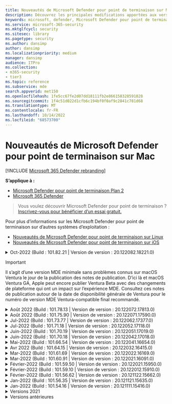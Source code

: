 ```yaml
---
title: Nouveautés de Microsoft Defender pour point de terminaison sur Mac
description: Découvrez les principales modifications apportées aux versions précédentes de Microsoft Defender pour point de terminaison sur Mac.
keywords: microsoft, defender, Microsoft Defender pour point de terminaison, mac, installation, macos, whatsnew
ms.service: microsoft-365-security
ms.mktglfcycl: security
ms.sitesec: library
ms.pagetype: security
ms.author: dansimp
author: dansimp
ms.localizationpriority: medium
manager: dansimp
audience: ITPro
ms.collection:
- m365-security
- tier3
ms.topic: reference
ms.subservice: mde
search.appverid: met150
ms.openlocfilehash: 1fe5cc67fe2d07dd18111fb2e866158328591028
ms.sourcegitcommit: 1f4c51d022d1cfb6c194bf0f0af9c2841c781d68
ms.translationtype: MT
ms.contentlocale: fr-FR
ms.lasthandoff: 10/14/2022
ms.locfileid: "68573700"
---
```

# <a name="whats-new-in-microsoft-defender-for-endpoint-on-mac"></a>Nouveautés de Microsoft Defender pour point de terminaison sur Mac

[!INCLUDE [Microsoft 365 Defender rebranding](../../includes/microsoft-defender.md)]

**S’applique à :**
- [Microsoft Defender pour point de terminaison Plan 2](https://go.microsoft.com/fwlink/p/?linkid=2154037)
- [Microsoft 365 Defender](https://go.microsoft.com/fwlink/?linkid=2118804)

> Vous voulez découvrir Microsoft Defender pour point de terminaison ? [Inscrivez-vous pour bénéficier d’un essai gratuit.](https://signup.microsoft.com/create-account/signup?products=7f379fee-c4f9-4278-b0a1-e4c8c2fcdf7e&ru=https://aka.ms/MDEp2OpenTrial?ocid=docs-wdatp-exposedapis-abovefoldlink)

Pour plus d’informations sur les Microsoft Defender pour point de terminaison sur d’autres systèmes d’exploitation : 
- [Nouveautés de Microsoft Defender pour point de terminaison sur Linux](linux-whatsnew.md) 
- [Nouveautés de Microsoft Defender pour point de terminaison sur iOS](ios-whatsnew.md)</br>

<details>
  <summary>Oct-2022 (Build : 101.82.21 | Version de version : 20.122082.18221.0)</summary>

&ensp;Build : **101.82.21**<br/>
&ensp;Version de version : **20.122082.18221.0**<br/>
&ensp;Version du moteur : **1.1.19400.3**<br/>
&ensp;Version de signature : **1.369.962.0**<br/>

**Nouveautés**

- Correctif de bogue : Mac TP en mode bloc provoquant le blocage de l’appareil lors de l’arrêt/des plantages au redémarrage
- Ajouter un commutateur de ligne de commande mdatp pour afficher l’historique d’analyse à la demande
- Améliorer les performances du propriétaire de l’appareil sur MacOs
- Prêt pour macOS Ventura (13.0)
- Correctifs de bogues et de performances

<br/>
</details>

> [!IMPORTANT]
> Il s’agit d’une version MDE minimale sans problèmes connus sur macOS Ventura le jour de la publication des notes de publication. D’ici là et macOS Ventura GA, Apple peut encore publier Ventura Beta avec des changements de plateforme qui ont un impact sur l’expérience MDE. Consultez ces notes de publication autour de la date de disponibilité générale de Ventura pour le numéro de version MDE Ventura-compatible final recommandé.

<details>
  <summary>Août 2022 (Build : 101.78.13 | Version de version : 20.122072.17813.0)</summary>

&ensp;Build : **101.78.13**<br/>
&ensp;Version de version : **20.122072.17813.0**<br/>
&ensp;Version du moteur : **1.1.19500.2**<br/>
&ensp;Version de signature : **1.373.556.0**<br/>

**Nouveautés**

- Correctif pour que le désinstallateur supprime correctement le dossier support d’application
- Correctif pour la protection réseau qui ne filtre pas Safari lorsque le pare-feu ou le relais privé iCloud est activé
- Correctif pour les processus zombie osqueryui
- Correction de l’incident de l’interface utilisateur sur Ventura
- Correctif pour les définitions qui ne sont pas téléchargées juste après l’installation
- Autres correctifs de bogues
    
<br/>
</details>

<details>
  <summary>Août 2022 (Build : 101.75.90 | Version de version : 20.122071.17590.0)</summary>

&ensp;Publication : **3 août 2022**<br/>
&ensp;Publication : **3 août 2022**<br/>
&ensp;Build : **101.75.90**<br/>
&ensp;Version de version : **20.122071.17590.0**<br/>
&ensp;Version du moteur : **1.1.19300.3**<br/>
&ensp;Version de signature : **1.369.395.0**<br/>

**Nouveautés**

- Ajout d’un nouveau champ dans la sortie de `mdatp health` celui-ci peut être utilisé pour interroger le niveau d’application de la fonctionnalité de protection réseau. Le nouveau champ est appelé `network_protection_enforcement_level` et peut prendre l’une des valeurs suivantes : `audit`, `block`ou `disabled`.
- Résolution d’un bogue de produit dans lequel plusieurs détections du même contenu pouvaient entraîner des entrées en double dans l’historique des menaces.
- Autres correctifs de bogues.

<br/>
</details>

<details>
  <summary>Jul-2022 (Build : 101.73.77 | Version de version : 20.122062.17377.0)</summary>

&ensp;Publication : **21 juillet 2022**<br/>
&ensp;Date de publication : **21 juillet 2022**<br/>
&ensp;Build : **101.73.77**<br/>
&ensp;Version de version : **20.122062.17377.0**<br/>
&ensp;Version du moteur : **1.1.19200.3**<br/>
&ensp;Version de signature : **1.367.1011.0**<br/>

**Nouveautés**

- Résolution d’un problème où l’impression n’a pas pu être effectuée correctement en raison de l’extension réseau
- Ajout d’une option pour [configurer le calcul de hachage de fichier](mac-preferences.md#configure-file-hash-computation-feature)
- À partir de cette build, le produit aura le nouveau moteur anti-programme malveillant par défaut
- Améliorations des performances pour les opérations de copie de fichiers
- Correctifs de bogue

<br/>
</details>

<details>
  <summary>Jul-2022 (Build : 101.71.18 | Version de version : 20.122052.17118.0)</summary>

&ensp;Publication : **7 juillet 2022**<br/>
&ensp;Date de publication : **7 juillet 2022**<br/>
&ensp;Build : **101.71.18**<br/>
&ensp;Version de version : **20.122052.17118.0**<br/>

**Nouveautés**

- `mdatp connectivity test` a été étendu avec une URL supplémentaire dont le produit a besoin pour fonctionner correctement. La nouvelle URL est [https://go.microsoft.com/fwlink/?linkid=2144709](https://go.microsoft.com/fwlink/?linkid=2144709).
- Jusqu’à présent, le niveau du journal des produits n’était pas conservé entre les redémarrages du produit. À partir de cette version, il existe un nouveau commutateur d’outil de ligne de commande qui conserve le niveau du journal. La nouvelle commande est `mdatp log level persist --level <level>`.
- Correction d’un bogue dans le package d’installation du produit qui, dans de rares cas, pouvait entraîner une perte d’état du produit pendant les mises à jour
- Améliorations des performances pour les opérations de copie de fichiers et les applications macOS intégrées
- Correctifs de bogue

<br/>
</details>

<details>
  <summary>Juin-2022 (Build : 101.70.19 | Version de version : 20.122051.17019.0)</summary>

&ensp;Publication : **14 juin 2022**<br/>
&ensp;Publication : **14 juin 2022**<br/>
&ensp;Build : **101.70.19**<br/>
&ensp;Version de version : **20.122051.17019.0**<br/>

**Nouveautés**

- Correction d’un bogue dans lequel les notifications liées aux menaces n’étaient pas toujours présentées à l’utilisateur final.
- Améliorations des performances & d’autres correctifs de bogues

<br/>
</details>


<details>
  <summary>Juin-2022 (Build : 101.70.18 | Version de version : 20.122042.17018.0)</summary>

&ensp;Publication : **2 juin 2022**<br/>
&ensp;Date de publication : **2 juin 2022**<br/>
&ensp;Build : **101.70.18**<br/>
&ensp;Version de version : **20.122042.17018.0**<br/>

**Nouveautés**

- Correction d’un bogue dans lequel le package d’installation était parfois suspendu indéfiniment pendant les mises à jour du produit
- Correction d’un bogue dans lequel le produit détectait parfois incorrectement les fichiers à l’intérieur du dossier de quarantaine
- Améliorations des performances & d’autres correctifs de bogues

<br/>
</details>

<details>
  <summary>Mai-2022 (Build : 101.66.54 | Version de version : 20.122041.16654.0) </summary>

&ensp;Publication : **11 mai 2022**<br/>
&ensp;Date de publication : **11 mai 2022**<br/>
&ensp;Build : **101.66.54**<br/>
&ensp;Version de version : **20.122041.16654.0**<br/>


**Nouveautés**

- Résolution d’un problème où `mdatp diagnostic real-time-protection-statistics` l’impression du chemin d’accès au processus n’était pas correcte dans certains cas.
- Correctifs de bogue

<br/>
</details>

<details>
  <summary>Avr 2022 (Build : 101.64.15 | Version de version : 20.122032.16415.0)</summary>

&ensp;Publication : **26 avril 2022**<br/>
&ensp;Publication : **26 avril 2022**<br/>
&ensp;Build : **101.64.15**<br/>
&ensp;Version de version : **20.122032.16415.0**<br/>

**Nouveautés**

- Correction d’une régression introduite dans la version 101.61.69 où l’icône de menu État affichait parfois une icône d’erreur, même si aucune action n’était requise de la part de l’utilisateur final
- Amélioration du `conflicting_applications` champ pour `mdatp health` afficher uniquement les 10 processus les plus récents et inclure les noms des processus. Cela facilite l’identification des processus potentiellement en conflit avec Microsoft Defender pour point de terminaison pour Mac.
- Correction d’un bogue dans `mdatp device-control removable-media policy list` lequel l’ID du fournisseur et l’ID de produit étaient affichés en tant que décimaux au lieu de hexadécimals
- Améliorations des performances & d’autres correctifs de bogues

<br/>
</details>

<details>
  <summary>Mar-2022 (Build : 101.61.69 | Version de version : 20.122022.16169.0) </summary>

&ensp;Publication : **25 mars 2022**<br/>
&ensp;Date de publication : **25 mars 2022**<br/>
&ensp;Build : **101.61.69**<br/>
&ensp;Version de version : **20.122022.16169.0**<br/>

**Nouveautés**

- Correctifs de bogue

<br/>
</details>

<details>
  <summary>Mar-2022 (Build : 101.60.91 | Version de version : 20.122021.16091.0)</summary>

&ensp;Publication : **8 mars 2022**<br/>
&ensp;Date de publication : **8 mars 2022**<br/>
&ensp;Build : **101.60.91**<br/>
&ensp;Version de version : **20.122021.16091.0**<br/>

**Nouveautés**

- Cette version contient une mise à jour de sécurité pour [CVE-2022-23278](https://msrc-blog.microsoft.com/2022/03/08/guidance-for-cve-2022-23278-spoofing-in-microsoft-defender-for-endpoint/)

<br/>
</details>

<details>
  <summary>Février-2022 (Build : 101.59.50 | Version de version : 20.122021.15950.0) </summary>

&ensp;Publication : **28 février 2022**<br/>
&ensp;Publication : **28 février 2022**<br/>
&ensp;Build : **101.59.50**<br/>
&ensp;Version de version : **20.122021.15950.0**<br/>

**Nouveautés**

- Cette version ajoute la prise en charge de macOS 12.3. À compter de macOS 12.3, [Apple supprime Python 2.7](https://developer.apple.com/documentation/macos-release-notes/macos-12_3-release-notes). Aucune version de Python n’est préinstallée sur macOS par défaut. **ACTION NÉCESSAIRE** : 
  - Les utilisateurs doivent mettre à jour Microsoft Defender pour point de terminaison pour Mac vers la version 101.59.50 (ou ultérieure) avant de mettre à jour leurs appareils vers macOS Monterey 12.3 (ou version ultérieure). Cette version minimale 101.59.50 est un prérequis pour éliminer les problèmes liés à Python avec Microsoft Defender pour point de terminaison pour Mac sur macOS Monterey.
  - Pour les déploiements à distance, les configurations MDM existantes doivent être mises à jour pour Microsoft Defender pour point de terminaison pour Mac version 101.59.50 (ou ultérieure). L’envoi (push) via GPM d’une ancienne version de Microsoft Defender pour point de terminaison pour Mac vers macOS Monterey 12.3 (ou version ultérieure) entraîne un échec d’installation.

<br/>
</details>

<details>
  <summary>Février-2022 (Build : 101.59.10 | Version de version : 20.122012.15910.0)</summary>

&ensp;Publication : **22 février 2022**<br/>
&ensp;Publication : **22 février 2022**<br/>
&ensp;Build : **101.59.10**<br/>
&ensp;Version de version : **20.122012.15910.0**<br/>

**Nouveautés**

- L’outil de ligne de commande prend désormais en charge la restauration des fichiers mis en quarantaine à un emplacement autre que celui où le fichier a été détecté à l’origine. Cela peut être fait par le biais `mdatp threat quarantine restore --id [threat-id] --path [destination-folder]`de .
- Contrôle d’appareil étendu pour gérer les appareils connectés via Thunderbolt 3
- Amélioration de la gestion des stratégies de contrôle d’appareil contenant des ID de fournisseur et des ID de produit non valides. Avant cette version, si la stratégie contenait un ou plusieurs ID non valides, la stratégie entière était ignorée. À partir de cette version, seules les parties non valides de la stratégie sont ignorées. Les problèmes liés à la stratégie sont exposés via `mdatp device-control removable-media policy list`.
- Correctifs de bogue

<br/>
</details>

<details>
  <summary>Février-2022 (Build : 101.56.62 | Version de version : 20.121122.15662.0)</summary>

&ensp;Publication : **7 février 2022**<br/>
&ensp;Publication : **7 février 2022**<br/>
&ensp;Build : **101.56.62**<br/>
&ensp;Version de version : **20.121122.15662.0**<br/>

**Nouveautés**

- Correctifs de bogue 

<br/>
</details>

<details>
  <summary> Jan-2022 (Build : 101.56.35 | Version de version : 20.121121.15635.0)</summary>

&ensp;Publication : **30 janvier 2022**<br/>
&ensp;Date de publication : **30 janvier 2022**<br/>
&ensp;Build : **101.56.35**<br/>
&ensp;Version de version : **20.121121.15635.0**<br/>

**Nouveautés**

- L’application a été renommée « Microsoft Defender ATP » en « Microsoft Defender ». Les utilisateurs finaux observeront les modifications suivantes :
- Le chemin d’installation de l’application a été remplacé par `/Application/Microsoft Defender ATP.app` `/Applications/Microsoft Defender.app`.
- Dans l’expérience utilisateur, les occurrences de « Microsoft Defender ATP » ont été remplacées par « Microsoft Defender »
- Résolution d’un problème où certaines applications VPN ne pouvaient pas se connecter en raison du filtre de contenu réseau distribué avec Microsoft Defender pour point de terminaison pour Mac
- Résolution d’un problème détecté dans macOS 12.2 beta 2 où le package d’installation n’a pas pu être ouvert en raison d’une modification du système d’exploitation qui empêche l’installation de packages présentant certaines caractéristiques. Bien qu’il semble que ce changement de système d’exploitation ne soit pas inclus dans la version finale de macOS 12.2, il est probable qu’il sera réintroduit dans une prochaine version de macOS. Par conséquent, nous encourageons tous les administrateurs d’entreprise à actualiser le package Microsoft Defender pour point de terminaison dans leur console de gestion vers cette version de produit (ou une version plus récente).
- Résolution d’un problème rencontré sur certains appareils M1 où le produit était bloqué avec des définitions de logiciel anti-programme malveillant non valides et n’a pas pu être mis à jour avec succès vers un ensemble de définitions fonctionnel.
- `mdatp health`La sortie a été étendue avec un attribut supplémentaire appelé `full_disk_access_enabled` qui peut être utilisé pour déterminer si l’accès au disque complet a été accordé à tous les composants de Microsoft Defender pour point de terminaison pour Mac.
- Améliorations des performances & correctifs de bogues

<br/>
</details>

<details>
  <summary>Jan-2022 (Build : 101.54.16 | Version de version : 20.121111.15416.0) </summary>

&ensp;Publication : **12 janvier 2022**<br/>
&ensp;Date de publication : **12 janvier 2022**<br/>
&ensp;Build : **101.54.16**<br/>
&ensp;Version de version : **20.121111.15416.0**<br/>

**Nouveautés**

- macOS 10.14 (Mojave) n’est plus pris en charge
- Une fois qu’un paramètre de produit cesse d’être géré par l’administrateur par le biais de GPM, il revient maintenant à la valeur qu’il avait avant d’être géré (valeur configurée localement par l’utilisateur final ou, si aucune valeur locale de ce type n’a été fournie explicitement, valeur par défaut utilisée par le produit). Avant cette modification, après l’arrêt de la gestion d’un paramètre, sa valeur managée persistait et était toujours utilisée par le produit.
- Améliorations des performances & correctifs de bogues
    
<br/>
</details>

<details><summary>Versions 2021 </summary><blockquote>
    <details><summary>(Build : 101.49.25 | Version de version : 20.121092.14925.0)</summary>

&ensp;Build: **101.49.25**<br/>
&ensp;Version de version : **20.121092.14925.0** <br/>

**Nouveautés**

- Ajout d’un nouveau commutateur à l’outil de ligne de commande pour contrôler si les archives sont analysées pendant les analyses à la demande. Cela peut être configuré via `mdatp config scan-archives --value [enabled/disabled]`. Par défaut, cette option est activée. 
- Correctifs de bogue  

<br/>
</details>
 
<details><summary>(Build : 101.47.27 | Version de version : 20.121082.14727.0)</summary>

&ensp;Build: **101.47.27**<br/>
&ensp;Version de version : **20.121082.14727.0** <br/>

**Nouveautés**
- Correction d’un blocage du système lors de l’arrêt sur macOS Mojave et macOS Catalina. 

<br/>
</details>

<details><summary>(Build : 101.43.84 | Version de version : 20.121082.14384.0)</summary>

&ensp;Build: **101.43.84**<br/>
&ensp;Version de version : **20.121082.14384.0** <br/>

**Nouveautés**
- Build candidate pour macOS 12 (Monterey) 
- Correctifs de bogue 

<br/>
</details>

<details><summary>(Build : 101.41.10 | Version de version : 20.121072.14110.0)</summary>

&ensp;Build: **101.41.10**<br/>
&ensp;Version de version : **20.121072.14110.0** <br/>

**Nouveautés**
- Ajout de nouveaux commutateurs à l’outil de ligne de commande : 
    - Degré de contrôle du parallélisme pour les analyses à la demande. Cela peut être configuré via `mdatp config maximum-on-demand-scan-threads --value [number-between-1-and-64]`. Par défaut, un degré de parallélisme de 2 est utilisé. 
    - Déterminez si les analyses après les mises à jour du renseignement de sécurité sont activées ou désactivées. Cela peut être configuré via `mdatp config scan-after-definition-update --value [enabled/disabled]`. Par défaut, cette option est activée. 
- La modification du niveau du journal des produits nécessite désormais une élévation. 
- Améliorations des performances & correctifs de bogues 

<br/>
</details>

<details><summary>(Build : 101.40.84 | Version de version : 20.121071.14084.0)</summary>

&ensp;Build: **101.40.84**<br/>
&ensp;Version de version : **20.121071.14084.0** <br/>

**Nouveautés**
- Prise en charge native de la puce M1 
- Améliorations des performances & correctifs de bogues 

<br/>
</details>

<details><summary>(Build : 101.37.97 | Version de version : 20.121062.13797.0)</summary>

&ensp;Build: **101.37.97**<br/>
&ensp;Version de version : **20.121062.13797.0** <br/>

**Nouveautés**
- Améliorations des performances & correctifs de bogues 

<br/>
</details>

<details><summary>(Build : 101.34.28 | Version de version : 20.121061.13428.0)</summary>

&ensp;Build: **101.34.28**<br/>
&ensp;Version de version : **20.121061.13428.0** <br/>

**Nouveautés**
- Correctifs de bogue 

<br/>
</details>

<details><summary>(Build : 101.34.27 | Version de version : 20.121052.13427.0)</summary>

&ensp;Build: **101.34.27**<br/>
&ensp;Version de version : **20.121052.13427.0** <br/>

**Nouveautés**
- Correctifs de bogue 

<br/>
</details>

<details><summary>(Build : 101.34.20 | Version de version : 20.121051.13420.0)</summary>

&ensp;Build: **101.34.20**<br/>
&ensp;Version de version : **20.121051.13420.0** <br/>

**Nouveautés**
- [Contrôle d’appareil pour macOS](mac-device-control-overview.md)  est désormais en disponibilité générale. 
- Nous avons résolu un problème où une analyse rapide n’a pas pu être démarrée à partir du menu d’état sur macOS 11 (Big Sur). 
- Autres correctifs de bogues 

<br/>
</details>

<details><summary>(Build : 101.32.69 | Version de version : 20.121042.13269.0)</summary>

&ensp;Build: **101.32.69**<br/>
&ensp;Version de version : **20.121042.13269.0** <br/>

**Nouveautés**
- Résolution d’un problème où l’accès simultané au trousseau à partir de Microsoft Defender pour point de terminaison et d’autres applications peut entraîner une altération du trousseau.

<br/>
</details>

<details><summary>(Build : 101.29.64 | Version de version : 20.121042.12964.0)</summary>

&ensp;Build: **101.29.64**<br/>
&ensp;Version de version : **20.121042.12964.0** <br/> 

**Nouveautés**
- À compter de cette version, les menaces détectées lors des analyses antivirus à la demande déclenchées via le client de ligne de commande sont automatiquement corrigées. Les menaces détectées lors des analyses déclenchées via l’interface utilisateur nécessitent toujours une action manuelle. 
- `mdatp diagnostic real-time-protection-statistics` prend désormais en charge deux commutateurs supplémentaires : 
    - `--sort`: trie la sortie en fonction du nombre total de fichiers analysés 
    - `--top N`: affiche les N premiers résultats (ne fonctionne que si `--sort` elle est également spécifiée) 
- Améliorations des performances (en particulier pour quand `YARN` est utilisé) & correctifs de bogues

<br/>
</details>

<details><summary>(Build : 101.27.50 | Version de version : 20.121022.12750.0)</summary>

&ensp;Build: **101.27.50**<br/>
&ensp;Version de version : **20.121022.12750.0** <br/> 

**Nouveautés**
- Correctif pour prendre en charge l’expiration du certificat Apple pour macOS Catalina et versions antérieures. Ce correctif restaure la fonctionnalité Gestion des vulnérabilités Microsoft Defender (MDVM).  

<br/>
</details>

<details><summary>(Build : 101.25.69 | Version de version : 20.121022.12569.0)</summary>

&ensp;Build: **101.25.69**<br/>
&ensp;Version de version : **20.121022.12569.0** <br/> 

**Nouveautés**
- Microsoft Defender pour point de terminaison sur macOS est désormais disponible en préversion pour les clients du gouvernement des États-Unis. Pour plus d’informations, consultez  [Microsoft Defender pour point de terminaison pour les clients du gouvernement des États-Unis](gov.md). 
- Les améliorations des performances (en particulier pour la situation où l’application XCode Simulator est utilisée) & des correctifs de bogues. 

<br/>
</details>

<details><summary>(Build : 101.23.64 | Version de version : 20.121021.12364.0)</summary>

&ensp;Build: **101.23.64**<br/>
&ensp;Version de version : **20.121021.12364.0** <br/> 

**Nouveautés**
- Ajout d’une nouvelle option à l’outil de ligne de commande pour afficher des informations sur la dernière analyse à la demande. Pour afficher des informations sur la dernière analyse à la demande, exécutez `mdatp health --details antivirus`. 
- Améliorations des performances & correctifs de bogues 

<br/>
</details>

</details>

<details><summary>Versions antérieures </summary><blockquote>
<details><summary>(Build : 101.22.79 | Version de version : 20.121012.12279.0)</summary>

&ensp;Build : **101.22.79** <br> &ensp;Version de version : **20.121012.12279.0**<br>

**Nouveautés**
- Améliorations des performances & correctifs de bogues 

<br/>
</details>

<details><summary>(Build : 101.19.88 | Version de version : 20.121011.11988.0)</summary>

&ensp;Build:**101.19.88**<br>
&ensp;Version de version : **20.121011.11988.0**<br>

**Nouveautés**
- Améliorations des performances & correctifs de bogues 

<br/>
</details>

<details><summary>(Build : 101.19.48 | Version de version : 20.120121.11948.0)</summary>

&ensp;Build : **101.19.48**<br>
&ensp;Version de version : **20.120121.11948.0**<br>

**Nouveautés**
> [!NOTE]
> L’ancienne syntaxe de l’outil en ligne de commande a été déconseillée avec cette version. Pour plus d’informations sur la nouvelle syntaxe, consultez [Ressources](mac-resources.md#configuring-from-the-command-line). 
- Ajout d’un nouveau commutateur de ligne de commande pour désactiver l’extension réseau : `mdatp system-extension network-filter disable`. Cette commande peut être utile pour résoudre les problèmes de mise en réseau qui peuvent être liés à Microsoft Defender pour point de terminaison sur Mac. 
- Améliorations des performances & correctifs de bogues 

<br/>
</details>

<details><summary>(Build : 101.19.21 | Version de version : 20.120101.11921.0)</summary>

&ensp;Build : **101.19.21**<br>
&ensp;Version de version : **20.120101.11921.0** <br>

**Nouveautés**
- Correctifs de bogue 

<br/>
</details>

<details><summary>(Build : 101.15.26 | Version de version : 20.120102.11526.0)</summary>

&ensp;Build : **101.15.26**<br>
&ensp;Version de version : **20.120102.11526.0**<br>

**Nouveautés**
- Amélioration de la fiabilité de l’agent lors de l’exécution sur macOS 11 Big Sur. 
- Ajout d’un nouveau commutateur de ligne de commande (`--ignore-exclusions`) pour ignorer les exclusions av pendant les analyses personnalisées (`mdatp scan custom`). 
- Améliorations des performances & correctifs de bogues

<br/> 
</details>

<details><summary>(Build : 101.13.75 | Version de version : 20.120101.11375.0)</summary>

&ensp;Build : **101.13.75**<br>
&ensp;Version de version : **20.120101.11375.0**<br>

**Nouveautés** 
- Conditions supprimées lorsque Microsoft Defender pour point de terminaison déclenchant un bogue macOS 11 (Big Sur) qui se manifeste dans une panique du noyau. 
- Correction d’une fuite de mémoire dans l’extension système Endpoint Security lors de l’exécution sur mac 11 (Big Sur). 
- Correctifs de bogue 

<br/>
</details>

<details><summary>(Build : 101.10.72)</summary>

&ensp;Build : **101.10.72** <br>

**Nouveautés** 
- Correctifs de bogue  

<br/>
</details>

<details><summary>(Build : 101.09.61)</summary>

&ensp;Build : **101.09.61**<br>

**Nouveautés** 
- Ajout d’une nouvelle préférence [managée pour désactiver l’option d’envoi de commentaires](mac-preferences.md#show--hide-option-to-send-feedback). 
- L’icône du menu État affiche désormais un état sain lorsque les paramètres du produit sont gérés. Auparavant, l’icône du menu État affichait un état d’avertissement ou d’erreur, même si les paramètres du produit étaient gérés par l’administrateur. 
- Améliorations des performances & correctifs de bogues 

<br/>
</details>

<details><summary>(Build : 101.09.50)</summary>

&ensp;Build : **101.09.50**<br>

**Nouveautés** 
- Cette version de produit a été validée sur macOS Big Sur 11 beta 9. 
- La nouvelle syntaxe de l’outil en ligne de commande mdatp est désormais celle par défaut. Pour plus d’informations sur la nouvelle syntaxe, consultez [Ressources pour Microsoft Defender pour point de terminaison sur macOS](mac-resources.md#configuring-from-the-command-line). 
> [!NOTE]
> L’ancienne syntaxe de l’outil en ligne de commande sera supprimée du produit le **1er janvier 2021**.
- Étendue `mdatp diagnostic create` avec un nouveau paramètre (`--path [directory]`) qui permet d’enregistrer les journaux de diagnostic dans un autre répertoire. 
- Améliorations des performances & correctifs de bogues 

<br/>
</details>

<details><summary>(Build : 101.09.49)</summary>

&ensp;Build : **101.09.49**<br>

**Nouveautés** 
- Améliorations de l’interface utilisateur pour différencier les exclusions gérées par l’administrateur informatique et les exclusions définies par l’utilisateur local. 
- Amélioration de l’utilisation du processeur pendant les analyses à la demande. 
- Améliorations des performances & correctifs de bogues 

<br/>
</details>

<details><summary>(Build : 101.07.23)</summary>

&ensp;Build : **101.07.23**<br>

**Nouveautés** 
- Ajout de nouveaux champs à la sortie de la vérification de `mdatp --health` l’état du mode passif et de l’ID de groupe EDR. 
> [!NOTE]
> `mdatp --health` sera remplacé par `mdatp health` une prochaine mise à jour du produit. 
- Correction d’un bogue dans lequel la soumission automatique d’exemples n’était pas marquée comme gérée dans l’interface utilisateur. 
- Ajout de nouveaux paramètres pour contrôler la rétention des éléments dans l’historique d’analyse antivirus. Vous pouvez maintenant [spécifier le nombre de jours pendant lesquels conserver les éléments dans l’historique](mac-preferences.md#antivirus-scan-history-retention-in-days)  [d’analyse et spécifier le nombre maximal d’éléments dans l’historique des analyses](mac-preferences.md#maximum-number-of-items-in-the-antivirus-scan-history). 
- Correctifs de bogue 

<br/>
</details>

<details><summary>(Build : 101.06.63)</summary>

&ensp;Build : **101.06.63**<br>

**Nouveautés** 
- Résolution d’une régression des performances introduite dans la version `101.05.17`. La régression a été introduite avec le correctif pour éliminer les paniques de noyau observées par certains clients lors de l’accès aux partages SMB. Nous avons rétabli ce changement de code et étudions d’autres façons d’éliminer les paniques du noyau. 

<br/>
</details>

<details><summary>(Build : 101.05.17)</summary>

&ensp;Build : **101.05.17**<br> 

**Nouveautés** 
> [!IMPORTANT]
> Nous travaillons sur une syntaxe nouvelle et améliorée pour l’outil `mdatp` en ligne de commande. La nouvelle syntaxe est actuellement la valeur par défaut dans les canaux Insider Fast et Insider Slow Update. Nous vous encourageons à vous famliliarize avec cette nouvelle syntaxe. Nous continuerons de soutenir l’ancienne syntaxe en parallèle avec la nouvelle syntaxe et fournirons plus de communication autour du plan de dépréciation de l’ancienne syntaxe dans les mois à venir. 
- Résolution d’une panique du noyau qui se produisait parfois lors de l’accès aux partages de fichiers SMB. 
- Améliorations des performances & correctifs de bogues 

<br/>
</details>

<details><summary>(Build : 101.05.16)</summary>

&ensp;Build : **101.05.16**<br>

**Nouveautés** 
- Améliorations apportées à la logique d’analyse rapide pour réduire considérablement le nombre de fichiers analysés. 
- Ajout de la [prise en charge](mac-resources.md#how-to-enable-autocompletion) de la saisie semi-automatique pour l’outil en ligne de commande. 
- Correctifs de bogue 

<br/>
</details>

<details><summary>(Build : 101.03.12)</summary>

&ensp;Build : **101.03.12**<br>

**Nouveautés** 
- Améliorations des performances & correctifs de bogues 

<br/>
</details>

<details><summary>(Build : 101.01.54)</summary>

&ensp;Build : **101.01.54**<br>

**Nouveautés** 
- Améliorations apportées à la compatibilité avec Time Machine 
- Améliorations apportées à l’accessibilité 
- Améliorations des performances & correctifs de bogues 

<br/>
</details>

<details><summary>(Build : 101.00.31)</summary>

&ensp;Build : **101.00.31** <br>

**Nouveautés** 
- Amélioration de [l’expérience d’intégration de produits pour les utilisateurs Intune](/mem/intune/apps/apps-advanced-threat-protection-macos) 
- Les [exclusions antivirus prennent désormais en charge les caractères génériques](mac-exclusions.md#supported-exclusion-types)
- Ajout de la possibilité de déclencher des analyses antivirus à partir du menu contextuel macOS. Vous pouvez maintenant cliquer avec le bouton droit sur un fichier ou un dossier dans Finder et sélectionner **Analyser avec Microsoft Defender pour point de terminaison**. 
- Les rétrogradations des produits sur place sont désormais explicitement interdites par le programme d’installation. Si vous avez besoin d’une rétrogradation, commencez par désinstaller la version existante et reconfigurez votre appareil. 
- Autres améliorations des performances & correctifs de bogues 

<br/>
</details>

<details><summary>(Build : 100.90.27)</summary>

&ensp;Build : **100.90.27** <br>   

**Nouveautés** 
- Vous pouvez maintenant [définir un canal](mac-updates.md#set-the-channel-name) de mise à jour pour Microsoft Defender pour point de terminaison sur macOS qui est différent du canal de mise à jour à l’échelle du système. 
- Icône Nouveau produit 
- Autres améliorations de l’expérience utilisateur 
- Correctifs de bogue 

<br/>
</details>

<details><summary>(Build : 100.86.92)</summary>

&ensp;Build : **100.86.92**<br>

**Nouveautés** 
- Améliorations apportées à la compatibilité avec Time Machine 
- Résolution d’un problème où le produit ne nettoyait parfois pas tous les fichiers pendant `/Library/Application Support/Microsoft/Defender` la désinstallation. 
- Réduction de l’utilisation du processeur du produit lorsque les produits Microsoft sont mis à jour via Microsoft AutoUpdate. 
- Autres améliorations des performances & correctifs de bogues 

<br/>
</details>

<details><summary>(Build : 100.86.91)</summary>

&ensp;Build : **100.86.91**<br>

**Nouveautés**
> [!CAUTION]
> Pour garantir la protection la plus complète pour vos appareils macOS et en conformité avec l’arrêt par Apple de la remise des mises à jour de sécurité natives macOS aux versions du système d’exploitation antérieures à [actuelle - 2], le déploiement et les mises à jour MDATP pour Mac ne seront plus pris en charge sur macOS Sierra [10.12]. Les mises à jour et améliorations MDATP pour Mac seront fournies aux appareils exécutant les versions Catalina [10.15], Mojave [10.14] et High Sierra [10.13].
>
> Si vous avez déjà déployé MDATP pour Mac sur vos appareils Sierra [10.12], effectuez une mise à niveau vers la dernière version de macOS pour éliminer les risques de perte de protection.

-  Améliorations des performances & correctifs de bogues 

<br/>
</details>

<details><summary>(Build : 100.83.73)</summary>

&ensp;Build : **100.83.73**<br>

**Nouveautés**
- Ajout de contrôles supplémentaires pour les administrateurs informatiques concernant [la gestion des exclusions](mac-preferences.md#exclusion-merge-policy),  [la gestion des paramètres de type de menace et les](mac-preferences.md#threat-type-settings-merge-policy)  [actions de menace non autorisées](mac-preferences.md#disallowed-threat-actions). 
- Lorsque l’accès au disque complet n’est pas activé sur l’appareil, un avertissement s’affiche maintenant dans le menu d’état. 
- Améliorations des performances & correctifs de bogues
 
<br/>
</details>

<details><summary>(Build : 100.82.60)</summary>

&ensp;Build : **100.82.60** <br>

**Nouveautés**
- Résolution d’un problème où le produit ne parvient pas à démarrer à la suite d’une mise à jour de définition.

<br/> 
</details>

<details><summary>(Build : 100.80.42)</summary>

&ensp;Build : **100.80.42**<br>

**Nouveautés**
- Correctifs de bogue

<br/> 
</details>

<details><summary>(Build : 100.79.42)</summary>

&ensp;Build : **100.79.42**<br>

**Nouveautés**
- Correction d’un problème où Microsoft Defender pour point de terminaison sur Mac interfère parfois avec Time Machine. 
- Ajout d’un nouveau commutateur à l’utilitaire de ligne de commande pour tester la connectivité avec le service principal
 
  ```bash
  mdatp connectivity test
  ```
- Ajout de la possibilité d’afficher l’historique complet des menaces dans l’interface utilisateur (accessible à partir de la vue **Historique de** protection). 
- Améliorations des performances & correctifs de bogues

<br/>
</details>

<details><summary>(Build : 100.72.15)</summary> 

&ensp;Build : **100.72.15**<br>

**Nouveautés**
- Correctifs de bogue 

<br/>
</details>

<details><summary>(Build : 100.70.99)</summary> 

&ensp;Build : **100.70.99**<br>

**Nouveautés**
- Résolution d’un problème qui affecte la capacité de certains utilisateurs à effectuer une mise à niveau vers macOS Catalina lorsque la protection en temps réel est activée. Ce problème sporadique a été provoqué par Microsoft Defender pour point de terminaison verrouillage des fichiers dans le package de mise à niveau Catalina lors de l’analyse des menaces, ce qui a entraîné des échecs dans la séquence de mise à niveau.

<br/>
</details> 

<details><summary>(Build : 100.68.99)</summary> 

&ensp;Build : **100.68.99**<br>

**Nouveautés**
- Ajout de la possibilité de configurer la fonctionnalité antivirus pour qu’elle s’exécute en [mode passif](mac-preferences.md#enforcement-level-for-antivirus-engine). 
- Améliorations des performances & correctifs de bogues 

<br/>
</details>

<details><summary>(Build : 100.65.28)</summary> 

&ensp;Build : **100.65.28**<br>

**Nouveautés**
- Ajout de la prise en charge de macOS Catalina. 
> [!CAUTION]
> macOS 10.15 (Catalina) contient de nouvelles améliorations en matière de sécurité et de confidentialité. À compter de cette version, par défaut, les applications ne peuvent pas accéder à certains emplacements sur le disque (tels que Documents, Téléchargements, Bureau, etc.) sans consentement explicite. En l’absence de ce consentement, Microsoft Defender pour point de terminaison ne peut pas protéger entièrement votre appareil.
> 
> Le mécanisme d’octroi de ce consentement dépend de la façon dont vous avez déployé Microsoft Defender pour point de terminaison :
> 
> - Pour les déploiements manuels, consultez les instructions mises à jour dans la [rubrique Déploiement manuel](mac-install-manually.md#how-to-allow-full-disk-access).
> - Pour les déploiements managés, consultez les instructions mises à jour dans les rubriques sur le [déploiement basé sur JAMF](mac-install-with-jamf.md)et  [le déploiement](mac-install-with-intune.md#create-system-configuration-profiles)  basé sur Microsoft Intune. 

- Améliorations des performances & correctifs de bogues 

<br/>
</details>

<br/><br/>
</details>

